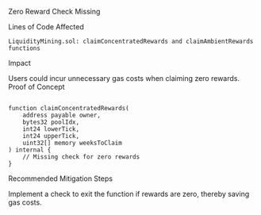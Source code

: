 Zero Reward Check Missing

Lines of Code Affected

    LiquidityMining.sol: claimConcentratedRewards and claimAmbientRewards functions


Impact

Users could incur unnecessary gas costs when claiming zero rewards.
Proof of Concept

```solidity

function claimConcentratedRewards(
    address payable owner,
    bytes32 poolIdx,
    int24 lowerTick,
    int24 upperTick,
    uint32[] memory weeksToClaim
) internal {
    // Missing check for zero rewards
}

```


Recommended Mitigation Steps

Implement a check to exit the function if rewards are zero, thereby saving gas costs.
